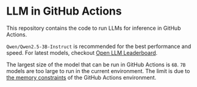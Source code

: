 # LLM in GitHub Actions

This repository contains the code to run LLMs for inference in GitHub Actions.

`Qwen/Qwen2.5-3B-Instruct` is recommended for the best performance and speed.
For latest models, checkout [Open LLM Leaderboard](https://huggingface.co/spaces/open-llm-leaderboard/open_llm_leaderboard#/?params=-1%2C6&official=true).

The largest size of the model that can be run in GitHub Actions is `6B`. `7B` models are too large to run in the current environment.
The limit is due to [the memory constraints](https://docs.github.com/en/actions/using-github-hosted-runners/using-github-hosted-runners/about-github-hosted-runners#standard-github-hosted-runners-for-public-repositories) of the GitHub Actions environment.
